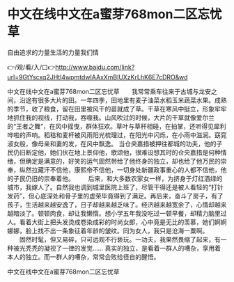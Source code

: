 # 中文在线中文在a蜜芽768mon二区忘忧草
自由追求的力量生活的力量我们情

👉/观/看/入/口👉http://www.baidu.com/link?url=9GtYscxq2JHtl4wpmtdwIAAxXmBlUXzKrLhK6E7cDRO&wd

中文在线中文在a蜜芽768mon二区忘忧草　　我常常乘车往来于古城与龙安之间，沿途有很多大片的田。一年四季，田地里有麦子油菜水稻玉米蔬菜水果。成熟的季节，收了粮食，留在田里被风干的苗就成了草。干草在寒风中挺立，形象牢牢地抓住我的视线，打动我，吞噬我。山风吹过的时候，大片的干草就像爱尔兰的“王者之舞”，在风中摇曳，群体狂欢。草叶与草杆相碰，在拍掌，还听得见犀利哗啦的声响。稻秸和麦杆被风雨阳光梳理过，在阳光中闪烁，在小雨中滋润。窈窕淑女般，像母亲和妻的发，在风中飘逸。
当仓央嘉措被押往都城的功夫，他的子民仍旧断定他，她们伏在地上景仰他，歌颂他，很难设想其时的仓央嘉措是何种情绪，但确定是满意的，好笑的运气固然带给了他终身的独立，却也给了他万民的崇奉，纵然拉藏汗不信他，康熙帝不信他，一切身处新疆政事重心的人都不信他，他的子民仍旧的崇奉着他。
　　后来，和大多数农家女一样，为挤身于灯红酒绿的城市，我嫁人了。自然我也调到城里医院上班了，尽管干得还是被人看轻的“打针发药”，但心底深处和骨子里的虚荣毕竟得到了满足。再后来，奋斗了房子，有了孩子，生活越来越安逸了，日子却越来越乏味了。经济越来越宽余了，心情却越来越暗淡了。顿顿肉食，却让我懒惰。想小学五年我没吃过一顿早餐，却精力脑里过人。看着大街上把头发烫成卷染成彩的时尚女郎，心中竟是无比的羡慕，她们婀婀娜娜，脸上找不出一条象征着年龄的皱纹。同为女人，我只是沧海一粟啊。
　　固然时髦，但又易碎，只可远观不行亵玩。一功夫，我果然畏缩了起来，有一种被光秃秃的凝视了一律的发觉……
真实的独立，是看着一群人的嘈杂，享用着本人的独立。而一群人的嘈杂，常常会败给径自的醒悟。

中文在线中文在a蜜芽768mon二区忘忧草

